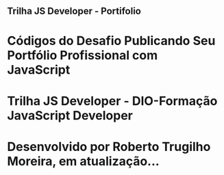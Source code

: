 ## Trilha JS Developer - Portifolio

# Códigos do Desafio Publicando Seu Portfólio Profissional com JavaScript

# Trilha JS Developer - DIO-Formação JavaScript Developer

#

#

# Desenvolvido por Roberto Trugilho Moreira, em atualização...

